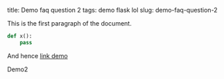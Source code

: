 title:   Demo faq question 2
tags: demo
      flask
      lol
slug: demo-faq-question-2


This is the first paragraph of the document.


```python
def x():
    pass
```


And hence [link demo](https://flaskcwg.github.io)

Demo2
